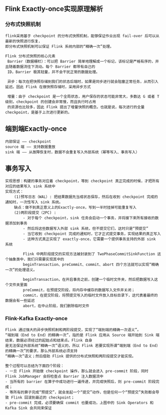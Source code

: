## Flink Exactly-once实现原理解析

### 分布式快照机制

    flink采用基于 checkpoint 的分布式快照机制，能够保证作业出现 fail-over 后可以从最新的快照进行恢复，
    即分布式快照机制可以保证 Flink 系统内部的“精确一次”处理。
    
    Flink 分布式快照的核心元素
     Barrier（数据栅栏）：可以把 Barrier 简单地理解成一个标记，该标记是严格有序的，并且随着数据流往下流动。每个 Barrier 都带有自己的
     ID，Barrier 极其轻量，并不会干扰正常的数据处理。
     
     异步：每次在把快照存储到我们的状态后端时，如果是同步进行就会阻塞正常任务，从而引入延迟。因此 Flink 在做快照存储时，采用异步方式
     
     增量：由于 checkpoint 是一个全局状态，用户保存的状态可能非常大，多数达 G 或者 T 级别，checkpoint 的创建会非常慢，而且执行时占用
     的资源也比较多，因此 Flink 提出了增量快照的概念。也就是说，每次进行的全量 checkpoint，是基于上次进行更新的。
     
 ## 端到端Exactly-once
    内部保证 —— checkpoint
    source 端 —— 支持数据重放
    sink 端 —— 从故障恢复时，数据不会重复写入外部系统（幂等写入、事务写入）
    
 ## 事务写入
    实现思想：构建的事务对应着 checkpoint，等到 checkpoint 真正完成的时候，才把所有对应的结果写入 sink 系统中
    实现方式：
        (1)预写日志（WAL）: 把结果数据先当成状态保存，然后在收到 checkpoint 完成的通知时，一次性写入 sink 系统。
        缺点：做不到真正意义上的Exactly-once，写到一半时挂掉可能重复写入
        (2)两阶段提交（2PC) :
            - 对于每个 checkpoint，sink 任务会启动一个事务，并将接下来所有接收的数据添加到事务
            - 然后将这些数据写入外部 sink 系统，但不提交它们，这时只是“预提交”
            - 当它收到 checkpoint 完成的通知时，它才正式提交事务，实现结果的真正写入
            - 这种方式真正实现了 exactly-once，它需要一个提供事务支持的外部 sink 系统
            
            Flink 中两阶段提交的实现方法被封装到了 TwoPhaseCommitSinkFunction 这个抽象类中，我们只需要实现其中的
            beginTransaction、preCommit、commit、abort 四个方法就可以实现“精确一次”的处理语义。
            
            beginTransaction，在开启事务之前，创建一个临时文件夹，然后把数据写入这个文件夹里面
            preCommit，在预提交阶段，将内存中缓存的数据写入文件并关闭；
            commit，在提交阶段，将预提交写入的临时文件放入目标目录下，这代表着最终的数据会有一些延迟
            abort，在中止阶段，我们删除临时文件
            
### Flink-Kafka Exactly-once
    Flink 通过强大的异步快照机制和两阶段提交，实现了“端到端的精确一次语义”。
    “端到端（End to End）的精确一次”，指的是 Flink 应用从 Source 端开始到 Sink 端结束，数据必须经过的起始点和结束点。Flink 自身
    是无法保证外部系统“精确一次”语义的，所以 Flink 若要实现所谓“端到端（End to End）的精确一次”的要求，那么外部系统必须支持
    “精确一次”语义；然后借助 Flink 提供的分布式快照和两阶段提交才能实现。  
    
    整个过程可以总结为下面四个阶段：
    - 一旦 Flink 开始做 checkpoint 操作，那么就会进入 pre-commit 阶段，同时 Flink JobManager 会将检查点 Barrier 注入数据流中            
    - 当所有的 barrier 在算子中成功进行一遍传递，并完成快照后，则 pre-commit 阶段完成；
    - 等所有的算子完成“预提交”，就会发起一个“提交”动作，但是任何一个“预提交”失败都会导致 Flink 回滚到最近的 checkpoint；
    - pre-commit 完成，必须要确保 commit 也要成功，上图中的 Sink Operators 和 Kafka Sink 会共同来保证
    